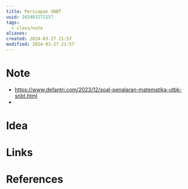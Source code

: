 ```yaml
---
title: Persiapan SNBT
uuid: 202403272157
tags:
  - class/note
aliases:
created: 2024-03-27 21:57
modified: 2024-03-27 21:57
---
```


# Note

- https://www.defantri.com/2023/12/soal-penalaran-matematika-utbk-snbt.html
- 


# Idea
# Links

# References